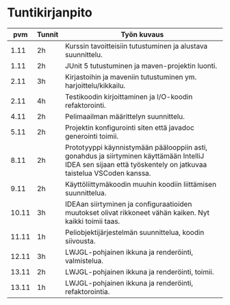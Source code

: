 # Tuntikirjanpito

| pvm | Tunnit | Työn kuvaus |
|-----|--------|-------------|
| 1.11| 2h     | Kurssin tavoitteisiin tutustuminen ja alustava suunnittelu. |
| 1.11| 2h     | JUnit 5 tutustuminen ja maven-projektin luonti. |
| 2.11| 3h     | Kirjastoihin ja maveniin tutustuminen ym. harjoittelu/kikkailu. | 
| 2.11| 4h     | Testikoodin kirjoittaminen ja I/O-koodin refaktorointi. | 
| 4.11| 2h     | Pelimaailman määrittelyn suunnittelu. |
| 5.11| 2h     | Projektin konfigurointi siten että javadoc generointi toimii. |
| 8.11| 2h     | Prototyyppi käynnistymään päälooppiin asti, gonahdus ja siirtyminen käyttämään IntelliJ IDEA sen sijaan että työskentely on jatkuvaa taistelua VSCoden kanssa. |
| 9.11| 2h     | Käyttöliittymäkoodin muuhin koodiin liittämisen suunnittelua. |
|10.11| 3h     | IDEAan siirtyminen ja configuraatioiden muutokset olivat rikkoneet vähän kaiken. Nyt kaikki toimii taas. |
|11.11| 1h     | Peliobjektijärjestelmän suunnittelua, koodin siivousta. |
|12.11| 3h     | LWJGL-pohjainen ikkuna ja renderöinti, valmistelua. |
|13.11| 2h     | LWJGL-pohjainen ikkuna ja renderöinti, toimii. |
|13.11| 1h     | LWJGL-pohjainen ikkuna ja renderöinti, refaktorointia. |
